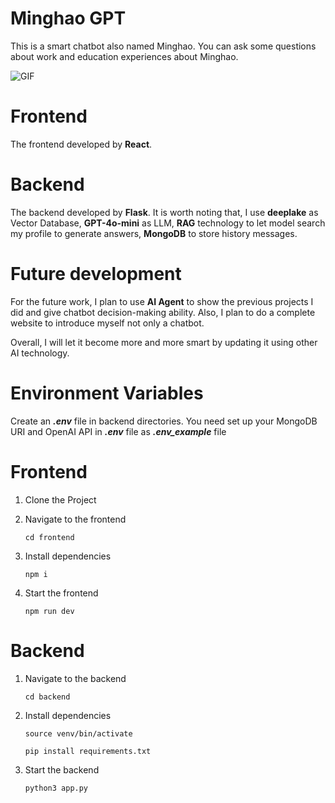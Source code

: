 # Minghao GPT

This is a smart chatbot also named Minghao. You can ask some questions about work and education experiences about Minghao.

![GIF](frontend/assets/readme.gif)

# Frontend

The frontend developed by **React**. 

# Backend

The backend developed by **Flask**. It is worth noting that, I use **deeplake** as Vector Database, **GPT-4o-mini** as LLM, **RAG** technology to let model search my profile to generate answers, **MongoDB** to store history messages.

# Future development

For the future work, I plan to use **AI Agent** to show the previous projects I did and give chatbot decision-making ability. Also, I plan to do a complete website to introduce myself not only a chatbot.

Overall, I will let it become more and more smart by updating it using other AI technology.


# Environment Variables

Create an _**.env**_ file in backend directories. You need set up your MongoDB URI and OpenAI API in _**.env**_ file as _**.env_example**_ file


# Frontend

1. Clone the Project

2. Navigate to the frontend

    `cd frontend`

3. Install dependencies

    `npm i `

4. Start the frontend

    `npm run dev`

# Backend

1. Navigate to the backend

    `cd backend`

2. Install dependencies

    `source venv/bin/activate`

    `pip install requirements.txt`

3. Start the backend

    `python3 app.py`
